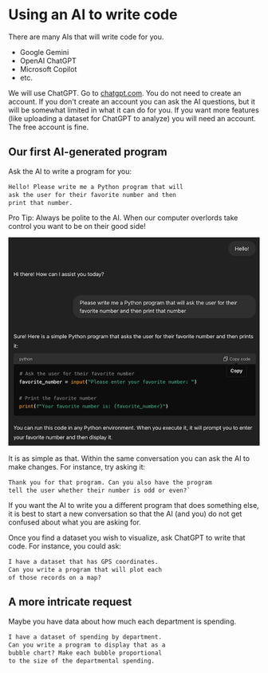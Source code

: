 # Using an AI to write code

There are many AIs that will write code for you.
* Google Gemini
* OpenAI ChatGPT
* Microsoft Copilot
* etc.

We will use ChatGPT. Go to [chatgpt.com](https://chatgpt.com). You do not need to create an account. If you don't create an account you can ask the AI questions, but it will be somewhat limited in what it can do for you. If you want more features (like uploading a dataset for ChatGPT to analyze) you will need an account. The free account is fine.

## Our first AI-generated program

Ask the AI to write a program for you:

```text
Hello! Please write me a Python program that will
ask the user for their favorite number and then
print that number.
```

Pro Tip: Always be polite to the AI. When our computer overlords take control you want to be on their good side!

![Python program to ask for a favorite number](./images/favoriteNumber.png)

It is as simple as that. Within the same conversation you can ask the AI to make changes. For instance, try asking it:

```text
Thank you for that program. Can you also have the program
tell the user whether their number is odd or even?`
```

If you want the AI to write you a different program that does something else, it is best to start a new conversation so that the AI (and you) do not get confused about what you are asking for.

Once you find a dataset you wish to visualize, ask ChatGPT to write that code. For instance, you could ask:

```text
I have a dataset that has GPS coordinates.
Can you write a program that will plot each
of those records on a map?
```

## A more intricate request

Maybe you have data about how much each department is spending.

```text
I have a dataset of spending by department.
Can you write a program to display that as a
bubble chart? Make each bubble proportional
to the size of the departmental spending.
```
